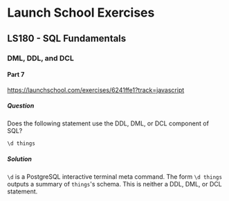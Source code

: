 # Launch School Exercises

## LS180 - SQL Fundamentals

### DML, DDL, and DCL

#### Part 7

<https://launchschool.com/exercises/6241ffe1?track=javascript>

##### Question

Does the following statement use the DDL, DML, or DCL component of SQL?

```SQL
\d things
```

##### Solution

`\d` is a PostgreSQL interactive terminal meta command. The form `\d things`
outputs a summary of `things`'s schema. This is neither a DDL, DML, or DCL
statement.
